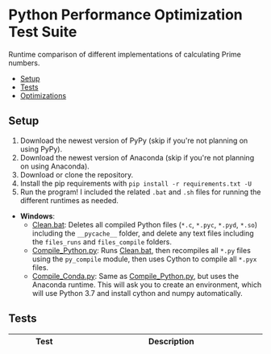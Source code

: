 # Python Performance Optimization Test Suite
  Runtime comparison of different implementations of calculating Prime numbers.

- [Setup](#setup)
- [Tests](#tests)
- [Optimizations](#optimizations)

## Setup
1. Download the newest version of PyPy (skip if you're not planning on using PyPy).
2. Download the newest version of Anaconda (skip if you're not planning on using Anaconda).
3. Download or clone the repository.
4. Install the pip requirements with `pip install -r requirements.txt -U`
5. Run the program! I included the related `.bat` and `.sh` files for running
the different runtimes as needed.
  * <b>Windows</b>:
    * [Clean.bat](Clean.bat): Deletes all compiled Python files
    (`*.c`, `*.pyc`, `*.pyd`, `*.so`) including the `__pycache__` folder, and delete any text files including the `files_runs` and `files_compile` folders.
    * [Compile_Python.py](Compile_Python.py): Runs [Clean.bat](Clean.bat), then
    recompiles all `*.py` files using the `py_compile` module, then uses Cython
    to compile all `*.pyx` files.
    * [Compile_Conda.py](Compile_Conda.py): Same as [Compile_Python.py](Compile_Python.py),
    but uses the Anaconda runtime. This will ask you to create an environment,
    which will use Python 3.7 and install cython and numpy automatically.

## Tests
|       Test       | Description                                           |
|------------------|-------------------------------------------------------|
|       Primes     |    Find every Prime Number up to a given integer      |
|     Fibonacci    | Calculate all Fibonacci numbers up to a given integer |
|  Database Usage  |          Run different database operations            |
| Image Processing |             Apply modifications to images             |
| Video Processing |             Apply modifications to videos             |
## Optimizations
- Python Runtimes:
  - __CPython__: The standard C-based Python runtime
  - __Pypy__: An alternative implementation of the CPython runtime, utilizing a JIT compiler, but lacks support for some CPython extensions
  - __Cinder__: Meta's internal CPython implementation, highly unsupported for external use cases
  - __Pyston__: Fork of the CPython 3.8 runtime with a claimed 30% performance improvement
- Compilation:
  - __Interpreted__: All code is interpreted by the Python runtime
  - __Compiled Cython__: Base code is compiled with Cython without any Cython optimizations
  - __Optimized Cython__: Base code is compiled with Cython and is modified to utilize Cython optimizations (such as static typing)
  - __Numba JIT__: Base code is compiled just-in-time with Numba
  - __Numba AOT__: Base code is compiled ahead-of-time with Numba
- Code Branching:
  - __Inline / Imperative__: Code is run within the main function
  - __Function__: Code is put into it's own function
- Caching:
  - __Least-Recently-Used Cache__: In-memory caching with Python built-ins `functools.lru_cache`
  - __JSON Cache__: File-based caching with JSON files
  - __SQLite Cache__: Database caching with local SQLite
  - __Redis Cache__: Database caching with in-memory Redis service
- Data Storage Objects:
  - __Lists__: Store results inside mutable Python lists
  - __Tuples__: Store results inside immutable Python tuples
  - __Numpy Arrays__: Store results inside mutable in-memory Numpy arrays
  - __Pandas DataFrames / Series__: Store results inside mutable Pandas DataFrames / Series
- Data Comprehension:
  - __For Loops__: The "standard" method of iterating over data.
  - __List Comprehension__: Create a mutable list directly from generators
  - __Tuple Comprehension__: Create an immutable tuple directly from generators
  - __Numpy Array Methods__: Apply functions to Numpy arrays
  - __Pandas DataFrame / Series Methods__: Apply functions to Pandas DataFrames / Series
- Miscellaneous Python Tricks:
  - __Generators__: Yield results as they come, rather than return an entire container of the results
  - __Lambdas__: Anonymous functions rather than defined named ones
  - __Maps__: Apply a function over an iterable rather than handle iterating manually

### Prime Number Tests
For some given number `N`, find every number below `N`<br>
Since this is a mathematical test, we can have some shortcuts.
For prime numbers, we already know the following:
* All prime numbers are odd numbers, except for 2.
* We only need to start with 2 as the first prime number, then loop from 3
  to `N`, incrementing by 2 for each iteration to test only odd numbers.
* Instead of checking every number up to `N` we can stop at `floor(N/2)`
* Instead of checking every number up to `floor(N/2)` we can stop at `floor(math.sqrt(N))`
* Instead of doing pure math, we can use bitshifting.

## Related Files:
#### Compiling
  * [Compiler_Cython.py](Compiler_Cython.py): Used by Cython to compile the
  * [Compiler_Cython_Lambda.py](Compiler_Cython_Lambda.py): Used by Cython to compile the
  * [Threader.py](Threader.py):<br>
    * Python wrapper for calling the programs.
    * It's handles the multiprocessing/threading of the other programs,
    which involves creating a process for each one of the different tests
    and running those tests simultaneously.
    * Each program's runtime is measured, and is both displayed to the user
    inside the console as well as saved to files under the `files_runs` folder.
